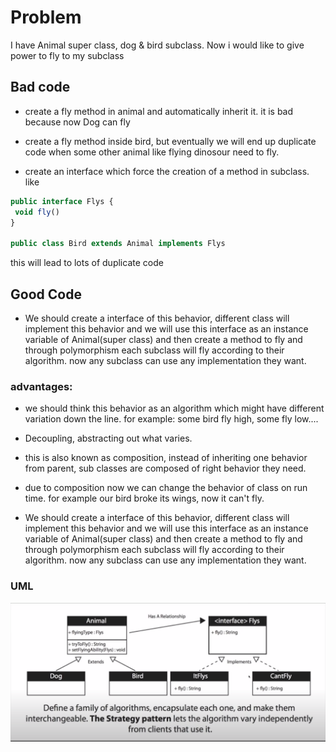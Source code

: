 # Problem
I have Animal super class, dog & bird subclass. Now i would like to give power to fly to my subclass

## Bad code

- create a fly method in animal and automatically inherit it. it is bad because now Dog can fly

- create a fly method inside bird, but eventually we will end up duplicate code when some other animal like flying dinosour need to fly.

- create an interface which force the creation of a method in subclass. like
 
 ```javascript
public interface Flys {
  void fly()
}

public class Bird extends Animal implements Flys
```

 this will lead to lots of duplicate code 

## Good Code

- We should create a interface of this behavior, different class will implement this behavior and we will use this interface as an instance variable of Animal(super class) and then create a method to fly and through polymorphism each subclass will fly according to their algorithm. now any subclass can use any implementation they want.

### advantages: 

- we should think this behavior as an algorithm which might have different variation down the line. for example: some bird fly high, some fly low.... 

- Decoupling, abstracting out what varies.

- this is also known as composition, instead of inheriting one behavior from parent, sub classes are composed of right behavior they need.

- due to composition now we can change the behavior of class on run time. for example our bird broke its wings, now it can't fly.

- We should create a interface of this behavior, different class will implement this behavior and we will use this interface as an instance variable of Animal(super class) and then create a method to fly and through polymorphism each subclass will fly according to their algorithm. now any subclass can use any implementation they want.

### UML

![](uml-strategy.png "Logo Title Text 1")